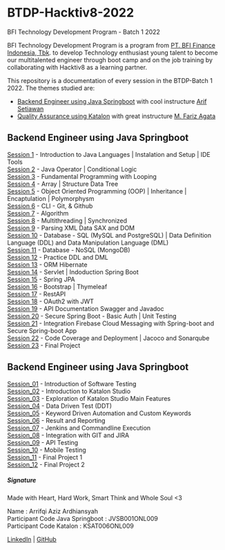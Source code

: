 # BTDP-Hacktiv8-2022
BFI Technology Development Program - Batch 1 2022 

BFI Technology Development Program is a program from [PT. BFI Finance Indonesia, Tbk](https://www.linkedin.com/company/pt-bfi-finance-indonesia-tbk/). to develop Technology enthusiast young talent to become our multitalented engineer through boot camp and on the job training by collaborating with Hacktiv8 as a learning partner.

This repository is a documentation of every session in the BTDP-Batch 1 2022. The themes studied are:
   - [Backend Engineer using Java Springboot](https://github.com/arrifqiaziz/BTDP-Hacktiv8-2022/tree/main/Java-Springboot) with cool instructure [Arif Setiawan](https://www.linkedin.com/in/arifswn/)
   - [Quality Assurance using Katalon](https://github.com/arrifqiaziz/BTDP-Hacktiv8-2022/tree/main/Katalon) with great instructure [M. Fariz Agata](https://www.linkedin.com/in/farizagati/)


## Backend Engineer using Java Springboot
[Session 1](https://github.com/arrifqiaziz/BTDP-Hacktiv8-2022/tree/main/Java-Springboot/sesi_01) - Introduction to Java Languages | Instalation and Setup | IDE Tools\
[Session 2](https://github.com/arrifqiaziz/BTDP-Hacktiv8-2022/tree/main/Java-Springboot/sesi_02) - Java Operator | Conditional Logic\
[Session 3](https://github.com/arrifqiaziz/BTDP-Hacktiv8-2022/tree/main/Java-Springboot/sesi_03) - Fundamental Programming with Looping\
[Session 4](https://github.com/arrifqiaziz/BTDP-Hacktiv8-2022/tree/main/Java-Springboot/sesi_04) - Array | Structure Data Tree\
[Session 5](https://github.com/arrifqiaziz/BTDP-Hacktiv8-2022/tree/main/Java-Springboot/sesi_05) - Object Oriented Programming (OOP) | Inheritance | Encaptulation | Polymorphysm\
[Session 6](https://github.com/arrifqiaziz/BTDP-Hacktiv8-2022/tree/main/Java-Springboot/sesi_06) - CLI - Git, & Github\
[Session 7](https://github.com/arrifqiaziz/BTDP-Hacktiv8-2022/tree/main/Java-Springboot/sesi_07) - Algorithm\
[Session 8](https://github.com/arrifqiaziz/BTDP-Hacktiv8-2022/tree/main/Java-Springboot/sesi_08) - Multithreading | Synchronized\
[Session 9](https://github.com/arrifqiaziz/BTDP-Hacktiv8-2022/tree/main/Java-Springboot/sesi_09) - Parsing XML Data SAX and DOM\
[Session 10](https://github.com/arrifqiaziz/BTDP-Hacktiv8-2022/tree/main/Java-Springboot/sesi_10) - Database - SQL (MySQL and PostgreSQL) | Data Definition Language (DDL) and Data Manipulation Language (DML)\
[Session 11](https://github.com/arrifqiaziz/BTDP-Hacktiv8-2022/tree/main/Java-Springboot/sesi_11) - Database - NoSQL (MongoDB)\
[Session 12](https://github.com/arrifqiaziz/BTDP-Hacktiv8-2022/tree/main/Java-Springboot/sesi_12) - Practice DDL and DML\
[Session 13](https://github.com/arrifqiaziz/BTDP-Hacktiv8-2022/tree/main/Java-Springboot/sesi_13) - ORM Hibernate\
[Session 14](https://github.com/arrifqiaziz/BTDP-Hacktiv8-2022/tree/main/Java-Springboot/sesi_14) - Servlet | Indoduction Spring Boot\
[Session 15](https://github.com/arrifqiaziz/BTDP-Hacktiv8-2022/tree/main/Java-Springboot/sesi_15) - Spring JPA\
[Session 16](https://github.com/arrifqiaziz/BTDP-Hacktiv8-2022/tree/main/Java-Springboot/sesi_16) - Bootstrap | Thymeleaf\
[Session 17](https://github.com/arrifqiaziz/BTDP-Hacktiv8-2022/tree/main/Java-Springboot/sesi_17) - RestAPI\
[Session 18](https://github.com/arrifqiaziz/BTDP-Hacktiv8-2022/tree/main/Java-Springboot/sesi_18) - OAuth2 with JWT\
[Session 19](https://github.com/arrifqiaziz/BTDP-Hacktiv8-2022/tree/main/Java-Springboot/sesi_19) - API Documentation Swagger and Javadoc\
[Session 20](https://github.com/arrifqiaziz/BTDP-Hacktiv8-2022/tree/main/Java-Springboot/sesi_20) - Secure Spring Boot - Basic Auth | Unit Testing\
[Session 21](https://github.com/arrifqiaziz/BTDP-Hacktiv8-2022/tree/main/Java-Springboot/sesi_21) - Integration Firebase Cloud Messaging with Spring-boot and Secure Spring-boot App\
[Session 22](https://github.com/arrifqiaziz/BTDP-Hacktiv8-2022/tree/main/Java-Springboot/sesi_22) - Code Coverage and Deployment | Jacoco and Sonarqube\
[Session 23](https://github.com/arrifqiaziz/BTDP-Hacktiv8-2022/tree/main/Java-Springboot/sesi_23) - Final Project


## Backend Engineer using Java Springboot
[Session_01](https://github.com/arrifqiaziz/BTDP-Hacktiv8-2022/tree/main/Katalon/sesi_01) - Introduction of Software Testing\
[Session_02](https://github.com/arrifqiaziz/BTDP-Hacktiv8-2022/tree/main/Katalon/sesi_02) - Introduction to Katalon Studio\
[Session_03](https://github.com/arrifqiaziz/BTDP-Hacktiv8-2022/tree/main/Katalon/sesi_03) - Exploration of Katalon Studio Main Features\
[Session_04](https://github.com/arrifqiaziz/BTDP-Hacktiv8-2022/tree/main/Katalon/sesi_04) - Data Driven Test (DDT)\
[Session_05](https://github.com/arrifqiaziz/BTDP-Hacktiv8-2022/tree/main/Katalon/sesi_05) - Keyword Driven Automation and Custom Keywords\
[Session_06](https://github.com/arrifqiaziz/BTDP-Hacktiv8-2022/tree/main/Katalon/sesi_06) - Result and Reporting\
[Session_07](https://github.com/arrifqiaziz/BTDP-Hacktiv8-2022/tree/main/Katalon/sesi_07) - Jenkins and Commandline Execution\
[Session_08](https://github.com/arrifqiaziz/BTDP-Hacktiv8-2022/tree/main/Katalon/sesi_08) - Integration with GIT and JIRA\
[Session_09](https://github.com/arrifqiaziz/BTDP-Hacktiv8-2022/tree/main/Katalon/sesi_09) - API Testing\
[Session_10](https://github.com/arrifqiaziz/BTDP-Hacktiv8-2022/tree/main/Katalon/sesi_10) - Mobile Testing\
[Session_11](https://github.com/arrifqiaziz/BTDP-Hacktiv8-2022/tree/main/Katalon/sesi_11) - Final Project 1\
[Session_12](https://github.com/arrifqiaziz/BTDP-Hacktiv8-2022/tree/main/Katalon/sesi_12) - Final Project 2

##### Signature
Made with Heart, Hard Work, Smart Think and Whole Soul <3

Name  : Arrifqi Aziz Ardhiansyah\
Participant Code Java Springboot  : JVSB001ONL009\
Participant Code Katalon : KSAT006ONL009


[LinkedIn](https://www.linkedin.com/in/arrifqiaziz/) | [GitHub](https://github.com/arrifqiaziz)
